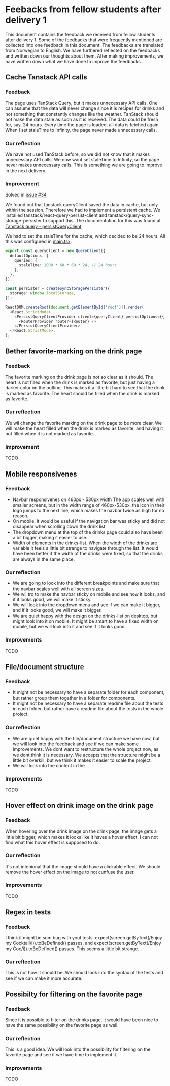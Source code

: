 # Feebacks from fellow students after delivery 1

This document contains the feedback we received from fellow students after delivery 1. Some of the feedbacks that were frequently mentioned are collected into one feedback in this document. The feedbacks are translated from Norwegian to English. We have furthered reflected on the feedbacks and written down our thoughts about them. After making improvements, we have written down what we have done to improve the feedbacks.

## Cache Tanstack API calls

### Feedback

The page uses TanStack Query, but it makes unnecessary API calls. One can assume that the data will never change since it is recipes for drinks and not something that constantly changes like the weather. TanStack should not make the data stale as soon as it is received. The data could be fresh for, say, 24 hours. Every time the page is loaded, all data is fetched again. When I set staleTime to Infinity, the page never made unnecessary calls.

### Our reflection

We have not used TanStack before, so we did not know that it makes unnecessary API calls. We now want set staleTime to Infinity, so the page never makes unnecessary calls. This is something we are going to improve in the next delivery.

### Improvement

Solved in [issue #34](https://gitlab.stud.idi.ntnu.no/it2810-h23/Team-16/prosjekt-1/-/issues/34).

We found out that tanstack queryClient saved the data in cache, but only within the session. Therefore we had to implement a persistent cache. We installed tanstack/react-query-persist-client and tanstack/query-sync-storage-persister to support this. The documentation for this was found at [Tanstack query - persistQueryClient](https://tanstack.com/query/latest/docs/react/plugins/persistQueryClient?from=reactQueryV3&original=https%3A%2F%2Ftanstack.com%2Fquery%2Fv3%2Fdocs%2Fplugins%2FpersistQueryClient)

We had to set the staleTime for the cache, which decided to be 24 hours. All this was configured in [main.tsx](../src/main.tsx).

```typescript
export const queryClient = new QueryClient({
  defaultOptions: {
    queries: {
      staleTime: 1000 * 60 * 60 * 24, // 24 hours
    },
  },
});

const persister = createSyncStoragePersister({
  storage: window.localStorage,
});

ReactDOM.createRoot(document.getElementById('root')!).render(
  <React.StrictMode>
    <PersistQueryClientProvider client={queryClient} persistOptions={{ persister }}>
      <RouterProvider router={Router} />
    </PersistQueryClientProvider>
  </React.StrictMode>,
);
```

## Bether favorite-marking on the drink page

### Feedback

The favorite marking on the drink page is not so clear as it should. The heart is not filled when the drink is marked as favorite, but just having a darker color on the outline. This makes it a little bit hard to see that the drink is marked as favorite. The heart should be filled when the drink is marked as favorite.

### Our reflection

We wil change the favorite marking on the drink page to be more clear. We will make the heart filled when the drink is marked as favorite, and having it not filled when it is not marked as favorite.

### Improvement

TODO

## Mobile responsivenes

### Feedback

- Navbar responsivenes on 460px - 530px width The app scales well with smaller screens, but in the width range of 460px-530px, the icon in their logo jumps to the next line, which makes the navbar twice as high for no reason.
- On mobile, it would be useful if the navigation bar was sticky and did not disappear when scrolling down the drink list.
- The dropdown menu at the top of the drinks page could also have been a bit bigger, making it easier to use.
- Width of elements in the drinks-list. When the width of the drinks are variable it feels a little bit strange to navigate through the list. It would have been better if the width of the drinks were fixed, so that the drinks are always in the same place.

### Our reflection

- We are going to look into the different breakpoints and make sure that the navbar scales well with all screen sizes.
- We wil tro to make the navbar sticky on mobile and see how it looks, and if it looks good, we will make it sticky.
- We will look into the dropdown menu and see if we can make it bigger, and if it looks good, we will make it bigger.
- We are quiet happy with the design on the drinks-list on desktop, but might look into it on mobile. It might be smart to have a fixed width on mobile, but we will look into it and see if it looks good.

### Improvements

TODO

## File/document structure

### Feedback

- It might not be necessary to have a separate folder for each component, but rather group them together in a folder for components.
- It might not be necessary to have a separate readme file about the tests in each folder, but rather have a readme file about the tests in the whole project.

### Our reflection

- We are quiet happy with the file/document structure we have now, but we will look into the feedback and see if we can make some improvements. We dont want to restructure the whole project now, as we dont think it is necessary. We accepts that the structure might be a little bit overkill, but we think it makes it easier to scale the project.
- We will look into the content in the

### Improvements

TODO

## Hover effect on drink image on the drink page

### Feedback

When hovering over the drink image on the drink page, the image gets a little bit bigger, which makes it looks like it haves a hover effect. I can not find what this hover effect is supposed to do.

### Our reflection

It's not intenional that the image should have a clickable effect. We should remove the hover effect on the image to not cunfuse the user.

### Improvements

TODO

## Regex in tests

### Feedback

I think it might be som bug with yout tests. expect(screen.getByText(/Enjoy my Cocktail/i)).toBeDefined() passes, and expect(screen.getByText(/Enjoy my Coc/i)).toBeDefined() passes. This seems a little bit strange.

### Our reflection

This is not how it should be. We should look into the syntax of the tests and see if we can make it more accurate.

## Possibilty for filtering on the favorite page

### Feedback

Since it is possible to filter on the drinks page, it would have been nice to have the same possibility on the favorite page as well.

### Our reflection

This is a good idea. We will look into the possibility for filtering on the favorite page and see if we have time to implement it.

### Improvements

TODO
